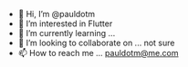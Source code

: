 - 👋 Hi, I’m @pauldotm
- 👀 I’m interested in Flutter
- 🌱 I’m currently learning ...
- 💞️ I’m looking to collaborate on ... not sure
- 📫 How to reach me ... pauldotm@me.com

<!---
pauldotm/pauldotm is a ✨ special ✨ repository because its `README.md` (this file) appears on your GitHub profile.
You can click the Preview link to take a look at your changes.
--->
